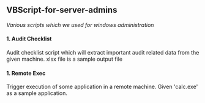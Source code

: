 ## VBScript-for-server-admins
_Various scripts which we used for windows administration_

#### 1. Audit Checklist ####
  Audit checklist script which will extract important audit related data from the given machine. xlsx file is a sample output file

#### 1. Remote Exec ####
  Trigger execution of some application in a remote machine. Given 'calc.exe' as a sample application.
